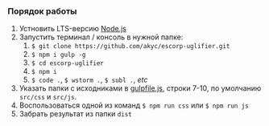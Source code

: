 ### Порядок работы

1. Устновить LTS-версию [Node.js](https://nodejs.org/en/download/)
2. Запустить терминал / консоль в нужной папке:
   1. `$ git clone https://github.com/akyc/escorp-uglifier.git`
   2. `$ npm i gulp -g`
   3. `$ cd escorp-uglifier`
   4. `$ npm i`
   5. `$ code .`, `$ wstorm .`, `$ subl .`, _etc_
3. Указать папки с исходниками в [gulpfile.js](../blob/master/gulpfile.js), строки 7-10, по умолчанию `src/css` и `src/js`.
4. Воспользоваться одной из команд `$ npm run css` или `$ npm run js`
5. Забрать результат из папки `dist`
